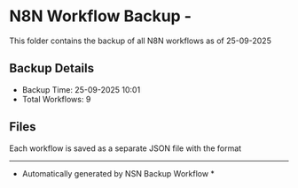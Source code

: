 # N8N Workflow Backup - 
This folder contains the backup of all N8N workflows as of 25-09-2025

## Backup Details
- Backup Time: 25-09-2025 10:01
- Total Workflows: 9

## Files
Each workflow is saved as a separate JSON file with the format

-----------
* Automatically generated by NSN Backup Workflow *